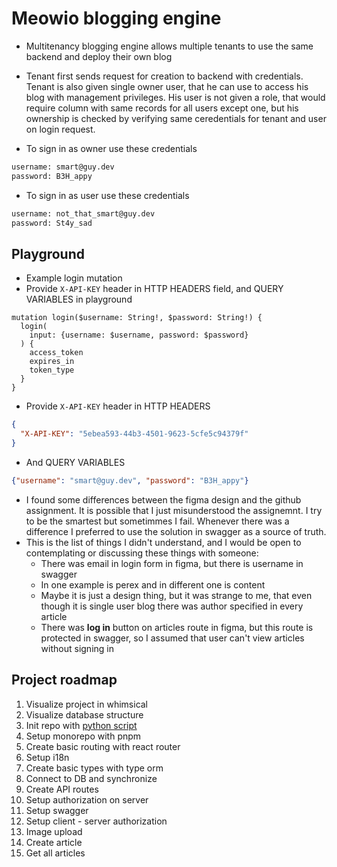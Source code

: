 # Meowio blogging engine

- Multitenancy blogging engine allows multiple tenants to use the same backend and deploy their own blog
- Tenant first sends request for creation to backend with credentials. Tenant is also given single owner user, that he can use to access his blog with management privileges. His user is not given a role, that would require column with same records for all users except one, but his ownership is checked by verifying same ceredentials for tenant and user on login request.

- To sign in as owner use these credentials

``` txt
username: smart@guy.dev
password: B3H_appy
```

- To sign in as user use these credentials

``` txt
username: not_that_smart@guy.dev
password: St4y_sad
```

## Playground

- Example login mutation
- Provide `X-API-KEY` header in HTTP HEADERS field, and QUERY VARIABLES in playground

```gql
mutation login($username: String!, $password: String!) {
  login(
    input: {username: $username, password: $password}    
  ) {
    access_token
    expires_in
    token_type
  }
}
```

- Provide `X-API-KEY` header in HTTP HEADERS

```json
{
  "X-API-KEY": "5ebea593-44b3-4501-9623-5cfe5c94379f"
}
```

- And QUERY VARIABLES

```json
{"username": "smart@guy.dev", "password": "B3H_appy"}
```

- I found some differences between the figma design and the github assignment. It is possible that I just misunderstood the assignemnt. I try to be the smartest but sometimmes I fail. Whenever there was a difference I preferred to use the solution in swagger as a source of truth.
- This is the list of things I didn't understand, and I would be open to contemplating or discussing these things with someone:
  - There was email in login form in figma, but there is username in swagger
  - In one example is perex and in different one is content
  - Maybe it is just a design thing, but it was strange to me, that even though it is single user blog there was author specified in every article
  - There was __log in__ button on articles route in figma, but this route is protected in swagger, so I assumed that user can't view articles without signing in

## Project roadmap

1. Visualize project in whimsical
2. Visualize database structure
3. Init repo with [python script](https://github.com/TurniXXD/py-repo-init)
4. Setup monorepo with pnpm
5. Create basic routing with react router
6. Setup i18n
7. Create basic types with type orm
8. Connect to DB and synchronize
9. Create API routes
10. Setup authorization on server
11. Setup swagger
12. Setup client - server authorization
13. Image upload
14. Create article
15. Get all articles
